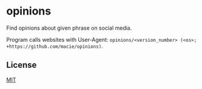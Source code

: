 # opinions

Find opinions about given phrase on social media.

Program calls websites with User-Agent: `opinions/<version_number> (<os>; +https://github.com/macie/opinions)`.

## License

[MIT](./LICENSE)
